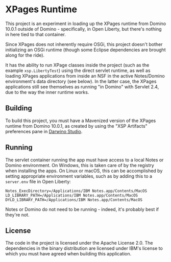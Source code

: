 # XPages Runtime

This project is an experiment in loading up the XPages runtime from Domino 10.0.1 outside of Domino - specifically, in Open Liberty, but there's nothing in here tied to that container.

Since XPages does not inherently require OSGi, this project doesn't bother initializing an OSGi runtime (though some Eclipse dependencies are brought along for the ride).

It has the ability to run XPage classes inside the project (such as the example `xsp.LibertyTest`) using the direct servlet runtime, as well as loading XPages applications from inside an NSF in the active Notes/Domino environment's data directory (see below). In the latter case, the XPages applications still see themselves as running "in Domino" with Servlet 2.4, due to the way the inner runtime works.

## Building

To build this project, you must have a Mavenized version of the XPages runtime from Domino 10.0.1, as created by using the "XSP Artifacts" preferences pane in [Darwino Studio](https://www.darwino.com).

## Running

The servlet container running the app must have access to a local Notes or Domino environment. On Windows, this is taken care of by the registry when installing the apps. On Linux or macOS, this can be accomplished by setting appropriate environment variables, such as by adding this to a `server.env` file in Open Liberty:

```
Notes_ExecDirectory=/Applications/IBM Notes.app/Contents/MacOS
LD_LIBRARY_PATH=/Applications/IBM Notes.app/Contents/MacOS
DYLD_LIBRARY_PATH=/Applications/IBM Notes.app/Contents/MacOS
```

Notes or Domino do not need to be running - indeed, it's probably best if they're not.

## License

The code in the project is licensed under the Apache License 2.0. The dependencies in the binary distribution are licensed under IBM's license to which you must have agreed when building this application.